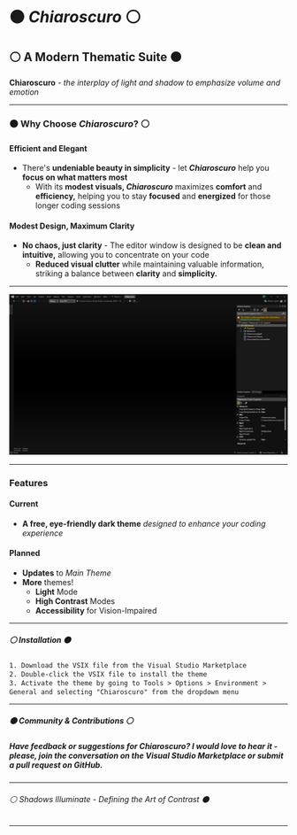 ﻿# ⚫ *Chiaroscuro* ⚪

## ⚪ A Modern Thematic Suite ⚫

**Chiaroscuro** - *the interplay of light and shadow to emphasize volume and emotion*

---

### ⚫ Why Choose *Chiaroscuro*? ⚪

#### Efficient and Elegant

- There's **undeniable beauty in simplicity** - let ***Chiaroscuro*** help you **focus on what matters most**
  - With its **modest visuals, *Chiaroscuro*** maximizes **comfort** and **efficiency,** helping you to stay **focused** and **energized** for those longer coding sessions

#### Modest Design, Maximum Clarity

- **No chaos, just clarity** - The editor window is designed to be **clean and intuitive,** allowing you to concentrate on your code
  - **Reduced visual clutter** while maintaining valuable information, striking a balance between **clarity** and **simplicity.**

---

![Main Window Preview](./ChiaroscuroPreview01.jpg)

---

### Features

#### Current

- **A free, eye-friendly dark theme** *designed to enhance your coding experience*

#### Planned

- **Updates** to *Main Theme*
- **More** themes!
  - **Light** Mode
  - **High Contrast** Modes
  - **Accessibility** for Vision-Impaired

---

##### ⚪ Installation ⚫

```
1. Download the VSIX file from the Visual Studio Marketplace
2. Double-click the VSIX file to install the theme
3. Activate the theme by going to Tools > Options > Environment > General and selecting "Chiaroscuro" from the dropdown menu
```

---

##### ⚫ Community & Contributions ⚪

##### Have feedback or suggestions for *Chiaroscuro*? I would love to hear it - please, join the conversation on the Visual Studio Marketplace or submit a pull request on GitHub.

---

###### ⚪ *Shadows Illuminate - Defining the Art of Contrast* ⚫

---
